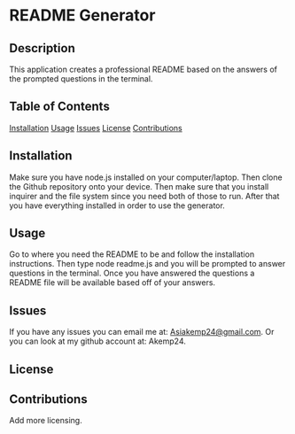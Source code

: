 
  # README Generator

  ## Description
  This application creates a professional README based on the answers of the prompted questions in the terminal.

  ## Table of Contents
  [Installation](#installation)
  [Usage](#usage)
  [Issues](#issues)
  [License](#license)
  [Contributions](#contributions)

  ## Installation
  Make sure you have node.js installed on your computer/laptop. Then clone the Github repository onto your device. Then make sure that you install inquirer and the file system since you need both of those to run. After that you have everything installed in order to use the generator.

  ## Usage
  Go to where you need the README to be and follow the installation instructions. Then type node readme.js and you will be prompted to answer questions in the terminal. Once you have answered the questions a README file will be available based off of your answers.

  ## Issues
  If you have any issues you can email me at: Asiakemp24@gmail.com.
  Or you can look at my github account at: Akemp24.

  ## License

  ## Contributions
  Add more licensing.

